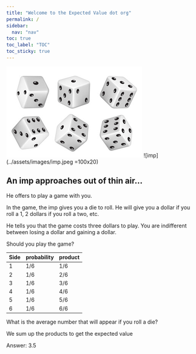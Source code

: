 ```yaml
---
title: "Welcome to the Expected Value dot org"
permalink: /
sidebar:
  nav: "nav"
toc: true
toc_label: "TOC"
toc_sticky: true
---
```


![dice](../assets/images/dierolling.jpeg) ![imp](../assets/images/imp.jpeg =100x20) 


## An imp approaches out of thin air...

He offers to play a game with you. 

In the game, the imp gives you a die to roll. He will give you a dollar if you roll a 1, 2 dollars if you roll a two, etc. 

He tells you that the game costs three dollars to play. You are indifferent between losing a dollar and gaining a dollar. 

Should you play the game?



| Side  | probability | product  | 
| ------------- | ------------- | ------------- |
| 1 | 1/6  | 1/6  | 
| 2  | 1/6  | 2/6 | 
| 3 | 1/6  | 3/6  | 
| 4  | 1/6  | 4/6 | 
| 5 | 1/6  | 5/6  | 
| 6  | 1/6  | 6/6 | 

What is the average number that will appear if you roll a die?

We sum up the products to get the expected value 

Answer: 3.5
